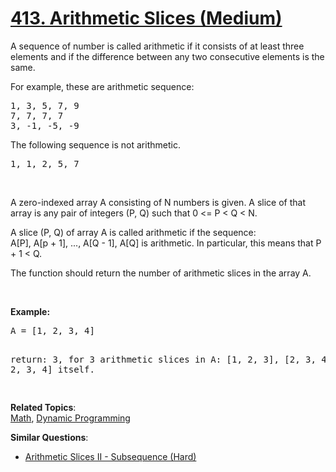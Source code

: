 # [413. Arithmetic Slices (Medium)](https://leetcode.com/problems/arithmetic-slices/)

<p>A sequence of number is called arithmetic if it consists of at least three elements and if the difference between any two consecutive elements is the same.</p>

<p>For example, these are arithmetic sequence:</p>
<pre>1, 3, 5, 7, 9
7, 7, 7, 7
3, -1, -5, -9</pre>

<p>The following sequence is not arithmetic.</p> <pre>1, 1, 2, 5, 7</pre> 
<br>

<p>A zero-indexed array A consisting of N numbers is given. A slice of that array is any pair of integers (P, Q) such that 0 &lt;= P &lt; Q &lt; N.</p>

<p>A slice (P, Q) of array A is called arithmetic if the sequence:<br>
    A[P], A[p + 1], ..., A[Q - 1], A[Q] is arithmetic. In particular, this means that P + 1 &lt; Q.</p>

<p>The function should return the number of arithmetic slices in the array A. </p>
<br>

<p><b>Example:</b>
</p><pre>A = [1, 2, 3, 4]

return: 3, for 3 arithmetic slices in A: [1, 2, 3], [2, 3, 4] and [1, 2, 3, 4] itself.

</pre>

**Related Topics**:  
[Math](https://leetcode.com/tag/math/), [Dynamic Programming](https://leetcode.com/tag/dynamic-programming/)

**Similar Questions**:

- [Arithmetic Slices II - Subsequence (Hard)](https://leetcode.com/problems/arithmetic-slices-ii-subsequence/)
